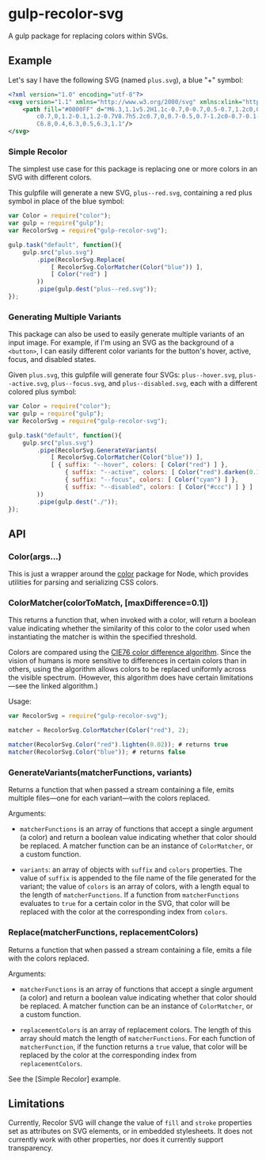 # gulp-recolor-svg

A gulp package for replacing colors within SVGs.

## Example

Let's say I have the following SVG (named ``plus.svg``), a blue "+" symbol:

```xml
<?xml version="1.0" encoding="utf-8"?>
<svg version="1.1" xmlns="http://www.w3.org/2000/svg" xmlns:xlink="http://www.w3.org/1999/xlink" x="0px" y="0px" viewBox="0 0 15 15" enable-background="new 0 0 15 15" xml:space="preserve">
	<path fill="#0000FF" d="M6.3,1.1v5.2H1.1c-0.7,0-0.7,0.5-0.7,1.2c0,0.7,0.1,1.2,0.7,1.2h5.2v5.2c0,0.7,0.5,0.7,1.2,0.7
		c0.7,0,1.2-0.1,1.2-0.7V8.7h5.2c0.7,0,0.7-0.5,0.7-1.2c0-0.7-0.1-1.2-0.7-1.2H8.7V1.1c0-0.7-0.5-0.7-1.2-0.7
		C6.8,0.4,6.3,0.5,6.3,1.1"/>
</svg>
```

### Simple Recolor

The simplest use case for this package is replacing one or more colors in an SVG with different colors.

This gulpfile will generate a new SVG, `plus--red.svg`, containing a red plus symbol in place of the blue symbol:

```javascript
var Color = require("color");
var gulp = require("gulp");
var RecolorSvg = require("gulp-recolor-svg");

gulp.task("default", function(){
	gulp.src("plus.svg")
		.pipe(RecolorSvg.Replace(
			[ RecolorSvg.ColorMatcher(Color("blue")) ],
			[ Color("red") ]
		))
		.pipe(gulp.dest("plus--red.svg"));
});
```

### Generating Multiple Variants

This package can also be used to easily generate multiple variants of an input image. For example, if I'm using an SVG as the background of a `<button>`, I can easily different color variants for the button's hover, active, focus, and disabled states.

Given ``plus.svg``, this gulpfile will generate four SVGs: ``plus--hover.svg``, ``plus--active.svg``, ``plus--focus.svg``, and ``plus--disabled.svg``, each with a different colored plus symbol:

```javascript
var Color = require("color");
var gulp = require("gulp");
var RecolorSvg = require("gulp-recolor-svg");

gulp.task("default", function(){
	gulp.src("plus.svg")
		.pipe(RecolorSvg.GenerateVariants(
			[ RecolorSvg.ColorMatcher(Color("blue")) ],
			[ { suffix: "--hover", colors: [ Color("red") ] },
				{ suffix: "--active", colors: [ Color("red").darken(0.1) ] },
				{ suffix: "--focus", colors: [ Color("cyan") ] },
				{ suffix: "--disabled", colors: [ Color("#ccc") ] } ]
		))
		.pipe(gulp.dest("./"));
});
```

## API

### Color(args...)

This is just a wrapper around the [color](https://github.com/qix-/color) package for Node, which provides utilities for parsing and serializing CSS colors.

### ColorMatcher(colorToMatch, [maxDifference=0.1])

This returns a function that, when invoked with a color, will return a boolean value indicating whether the similarity of this color to the color used when instantiating the matcher is within the specified threshold.

Colors are compared using the [CIE76 color difference algorithm](https://en.wikipedia.org/wiki/Color_difference). Since the vision of humans is more sensitive to differences in certain colors than in others, using the algorithm allows colors to be replaced uniformly across the visible spectrum. (However, this algorithm does have certain limitations—see the linked algorithm.)

Usage:

```javascript
var RecolorSvg = require("gulp-recolor-svg");

matcher = RecolorSvg.ColorMatcher(Color("red"), 2);

matcher(RecolorSvg.Color("red").lighten(0.02)); # returns true
matcher(RecolorSvg.Color("blue")); # returns false
```

### GenerateVariants(matcherFunctions, variants)

Returns a function that when passed a stream containing a file, emits multiple files—one for each variant—with the colors replaced.

Arguments:

- ``matcherFunctions`` is an array of functions that accept a single argument (a color) and return a boolean value indicating whether that color should be replaced. A matcher function can be an instance of ``ColorMatcher``, or a custom function.

- ``variants``: an array of objects with ``suffix`` and ``colors`` properties. The value of ``suffix`` is appended to the file name of the file generated for the variant; the value of ``colors`` is an array of colors, with a length equal to the length of ``matcherFunctions``. If a function from ``matcherFunctions`` evaluates to ``true`` for a certain color in the SVG, that color will be replaced with the color at the corresponding index from ``colors``.

### Replace(matcherFunctions, replacementColors)

Returns a function that when passed a stream containing a file, emits a file with the colors replaced.

Arguments:

- ``matcherFunctions`` is an array of functions that accept a single argument (a color) and return a boolean value indicating whether that color should be replaced. A matcher function can be an instance of ``ColorMatcher``, or a custom function.

- ``replacementColors`` is an array of replacement colors. The length of this array should match the length of ``matcherFunctions``. For each function of ``matcherFunction``, if the function returns a ``true`` value, that color will be replaced by the color at the corresponding index from ``replacementColors``.

See the [Simple Recolor] example.

## Limitations

Currently, Recolor SVG will change the value of ``fill`` and ``stroke`` properties set as attributes on SVG elements, or in embedded stylesheets. It does not currently work with other properties, nor does it currently support transparency.
